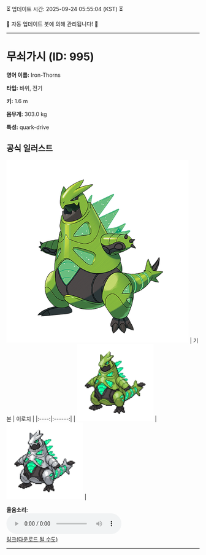 
⏳ 업데이트 시간: 2025-09-24 05:55:04 (KST) ⏳

🤖 자동 업데이트 봇에 의해 관리됩니다! 🤖

---

# 무쇠가시 (ID: 995)
**영어 이름:** Iron-Thorns

**타입:** 바위, 전기

**키:** 1.6 m

**몸무게:** 303.0 kg

**특성:** quark-drive

## 공식 일러스트
![](https://raw.githubusercontent.com/PokeAPI/sprites/master/sprites/pokemon/other/official-artwork/995.png)
| 기본 | 이로치 |
|:----:|:------:|
| <img src="https://raw.githubusercontent.com/PokeAPI/sprites/master/sprites/pokemon/995.png" width="200"> | <img src="https://raw.githubusercontent.com/PokeAPI/sprites/master/sprites/pokemon/shiny/995.png" width="200"> |

**울음소리:**<br><audio controls src="https://raw.githubusercontent.com/PokeAPI/cries/main/cries/pokemon/latest/995.ogg"></audio><br> [링크(다운로드 될 수도)](https://raw.githubusercontent.com/PokeAPI/cries/main/cries/pokemon/latest/995.ogg)


---

